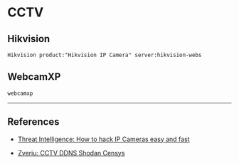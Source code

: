# CCTV

## Hikvision

`Hikvision product:"Hikvision IP Camera" server:hikvision-webs`

## WebcamXP

`webcamxp`

---
## References

- [Threat Intelligence: How to hack IP Cameras easy and fast](https://medium.com/@Threat_Intelligence/how-to-hack-ip-cameras-easy-and-fast-72344c969f80)

- [Zveriu: CCTV DDNS Shodan Censys](https://github.com/zveriu/cctv-ddns-shodan-censys)